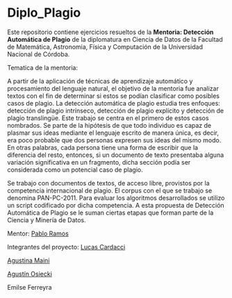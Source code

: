# Diplo_Plagio

Este repositorio contiene ejercicios resueltos de la **Mentoria: Detección Automática de Plagio** de la diplomatura en Ciencia de Datos de la Facultad de Matemática, Astronomia, Física y Computación de la Universidad Nacional de Córdoba. 



Tematica de la mentoria:

A partir de la aplicación de técnicas de aprendizaje automático y procesamiento del lenguaje natural, el objetivo de la mentoria fue analizar textos con el fin de determinar si estos se podían clasificar como posibles casos de plagio. La detección automática de plagio estudia tres enfoques: detección de plagio intrínseco, detección de plagio explícito y detección de plagio translingüe. Este trabajo se centra en el primero de estos casos nombrados. Se parte de la hipótesis de que todo individuo es capaz de plasmar sus ideas mediante el lenguaje escrito de manera única, es decir, era poco probable que dos personas expresen sus ideas del mismo modo. En otras palabras, cada persona tiene una forma de escribir que la diferencia del resto, entonces, si un documento de texto presentaba alguna variación significativa en un fragmento, dicha sección podía ser considerada como un potencial caso de plagio.

Se trabajo con documentos de textos, de acceso libre, provistos por la competencia internacional de plagio. El corpus con el que se trabajo se denomina PAN-PC-2011. Para evaluar los algoritmos desarrollados se utilizo un script codificado por dicha competencia. A esta propuesta de Detección Automática de Plagio se le suman ciertas etapas que forman parte de la Ciencia y Minería de Datos.

Mentor: [Pablo Ramos](https://www.linkedin.com/in/pablonicolasr/)


Integrantes del proyecto:
[Lucas Cardacci](https://www.linkedin.com/in/lucascardacci)


 [Agustina Maini](https://www.linkedin.com/in/agustina-laura-maini/) 


[Agustín Osiecki](https://www.linkedin.com/in/agust%C3%ADn-osiecki-171a26140/?originalSubdomain=ar)


Emilse Ferreyra

